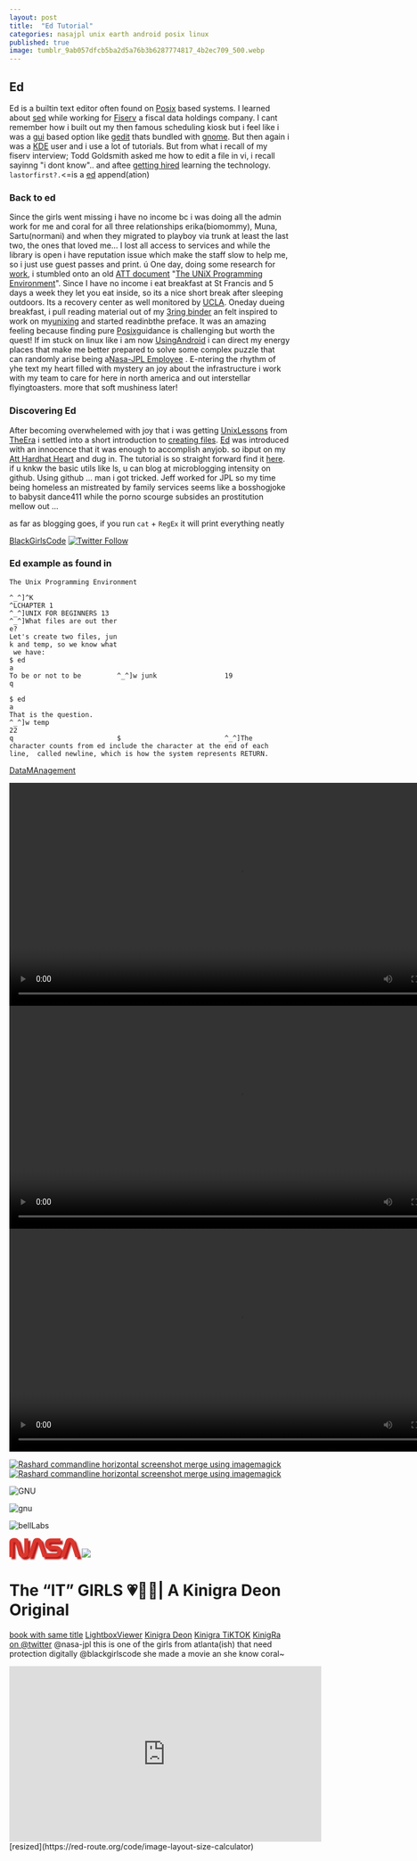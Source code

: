 ```yaml
---
layout: post
title:  "Ed Tutorial"
categories: nasajpl unix earth android posix linux 
published: true
image: tumblr_9ab057dfcb5ba2d5a76b3b6287774817_4b2ec709_500.webp
---
```


## Ed
Ed is a builtin text editor often found on [Posix](https://youtu.be/U0GbJtnfqSM?si=EHhlbOBqDZK5QVjz) based systems. I learned about [sed](https://youtu.be/EACe7aiGczw?si=_7iR-f8OVLd_xvKe) while working for [Fiserv](https://www.youtube.com/watch?v=MTxJYR-MMdg) a fiscal data holdings company. I cant remember how i built out my then famous scheduling kiosk but i feel like i was a [gui](https://youtu.be/xzTtqKX_lGQ?si=ggfagtl6GgL1GOKt) based option like [gedit](https://www.reddit.com/r/gedit/) thats bundled with [gnome](https://www.gnome.org/). But then again i was a [KDE](https://kde.org/plasma-desktop/) user and i use a lot of tutorials. But from what i recall of my fiserv interview; Todd Goldsmith asked me how to edit a file in vi, i recall sayinng "i dont know".. and aftee [getting hired](https://www.wayup.com/i-Biotechnology-j-Mori-Associates-266419979449381/) learning the technology.
`lastorfirst?.`<=is a [ed](https://www.redhat.com/en/blog/introduction-ed-editor) append(ation) 

### Back to ed
Since the girls went missing i have no income bc i was doing all the admin work for me and coral for all three relationships erika(biomommy), Muna, Sartu(normani) and when they migrated to playboy via trunk at least the last two, the ones that loved me... I lost all access to services and while the library is open i have reputation issue which make the staff slow to help me, so i just use guest passes and print. 
ú
One day, doing some research for [work](https://www-robotics.jpl.nasa.gov/how-we-do-it/facilities/marsyard-iii/), i stumbled onto an old [ATT document](https://www.youtube.com/playlist?list=PLF3A0E5B0F6B5984D) "[The UNiX Programming Environment](https://www.reddit.com/r/unix/comments/1d3epcb/should_i_get_a_copy_of_the_unix_programmers/)". Since I have no income i eat breakfast at St Francis and 5 days a week they let you eat inside, so its a nice short break after sleeping outdoors. Its a recovery center as well monitored by [UCLA](https://uclaconnectionlab.org/internet-museum/). Oneday dueing breakfast, i pull reading material out of my [3ring binder](https://www.linux.org/threads/linux-on-android.48557/) an felt inspired to work on my[unixing](0) and started readinbthe preface. It was an amazing feeling because finding pure [Posix]()guidance is challenging but worth the quest! If im stuck on linux like i am now [UsingAndroid](https://www.linux.org/threads/linux-on-android.48557/) i can direct my energy places that make me better prepared to solve some complex puzzle that can randomly arise being a[Nasa-JPL Employee](https://www.jpl.nasa.gov/stateofthelab/) . E-ntering the rhythm of yhe text my heart filled with mystery an joy about the infrastructure i work with my team to care for here in north america and out interstellar flyingtoasters. more that soft mushiness later! 

### Discovering Ed
After becoming overwhelemed with joy that i was getting [UnixLessons](https://people.ischool.berkeley.edu/~kevin/unix-tutorial/toc.html) from [TheEra](https://www.youtube.com/watch?v=tc4ROCJYbm0) i settled into a short introduction to [creating files](https://en.wikipedia.org/wiki/Unix_file_types). [Ed](https://www.gnu.org/software/ed/) was introduced with an innocence that it was enough to accomplish anyjob. so ibput on my [Att Hardhat Heart](https://youtu.be/YTdxdr9pNnw?si=1Z2j2kRWMSX0PRiC) and dug in. The tutorial is so straight forward find it [here](https://github.com/tcd/tupe/blob/master/the-unix-programming-environment-kernighan-pike.pdf). if u knkw the basic utils like ls, u can blog at microblogging intensity on github. Using github ... man i got tricked. Jeff worked for JPL so my time being homeless an mistreated by family services seems like a bosshogjoke to babysit dance411 while the porno scourge subsides an prostitution mellow out ...

as far as blogging goes, if you run `cat` + `RegEx` it will print everything neatly
 

[BlackGirlsCode](#BlackGirlsCode) 
[![Twitter Follow](https://img.shields.io/badge/Social-@BlackGirlsCode__-blue?style=social&logo=X)](https://twitter.com/@BlackGirlsCode)
### Ed example as found in
`The Unix Programming Environment`

```
^_^]^K
^LCHAPTER 1
^_^]UNIX FOR BEGINNERS 13
^_^]What files are out ther
e?
Let's create two files, jun
k and temp, so we know what
 we have:
$ ed
a
To be or not to be         ^_^]w junk                 19                         q

$ ed
a
That is the question.
^_^]w temp
22
q                          $                          ^_^]The character counts from ed include the character at the end of each line,  called newline, which is how the system represents RETURN.

```
[DataMAnagement](https://daac.ornl.gov/datamanagement/)
<div class="tupperware">
<video width="auto" height="400px" controls> 
	<source src="https://ia800208.us.archive.org/33/items/mondaycmd/screen-20250303-091735.mp4" type="video/mp4">	 
</video> 

<video width="auto" height="400px" controls> 
	<source src="https://ia600208.us.archive.org/33/items/mondaycmd/screen-20250303-092102.mp4" type="video/mp4">	 
</video> 

<video width="auto" height="400px" controls> 
	<source src="https://ia800208.us.archive.org/33/items/mondaycmd/screen-20250303-094856.mp4" type="video/mp4">	 
</video> 
</div>

[<img src="https://ia800208.us.archive.org/33/items/mondaycmd/mondaycmd2.png" alt="Rashard commandline horizontal screenshot merge using imagemagick"/>](hhttps://ia800208.us.archive.org/33/items/mondaycmd/mondaycmd2.png)
[<img src="https://archive.org/download/mondaycmd/mondaycmd.png" alt="Rashard commandline horizontal screenshot merge using imagemagick"/>](https://archive.org/download/mondaycmd/mondaycmd.png)

![GNU](https://upload.wikimedia.org/wikipedia/commons/5/53/GNU_and_Tux.svg)

![gnu](https://upload.wikimedia.org/wikipedia/commons/thumb/1/18/Gnu-listen-half.jpg/1280px-Gnu-listen-half.jpg)

<style>
.drop {filter: drop-shadow(4px 4px 1px #b71c1c);}
[images to fill container](https://www.w3schools.com/css/css_rwd_images.asp)
</style>

![bellLabs](https://memorial.bellsystem.com/images/bell_stripe_header.png)

<svg class="drop"  width="25%" height="25%" viewBox="0 0 508.204 141.732" xml:space="preserve" xmlns="http://www.w3.org/2000/svg">
<path d="M91.991 104.699c1.576 5.961 4.119 8.266 8.613 8.266 4.659 0 7.102-2.799 7.102-8.266V3.2h29.184v101.499c0 14.307-1.856 20.506-9.11 27.762-5.228 5.229-14.871 9.271-27.047 9.271-9.837 0-19.25-3.256-25.253-9.27-5.263-5.273-8.154-10.689-12.672-27.764L44.9 37.033c-1.577-5.961-4.119-8.265-8.613-8.265-4.66 0-7.103 2.798-7.103 8.265v101.5H0v-101.5C0 22.727 1.857 16.527 9.111 9.271 14.337 4.044 23.981 0 36.158 0c9.837 0 19.25 3.257 25.253 9.27 5.263 5.273 8.154 10.689 12.672 27.764zm386.047 33.834L444.334 33.096c-.372-1.164-.723-2.152-1.263-2.811-.926-1.127-2.207-1.719-3.931-1.719-1.723 0-3.004.592-3.931 1.719-.539.658-.891 1.646-1.262 2.811l-33.703 105.437h-30.167l36.815-115.177c1.918-6 4.66-11.094 8.139-14.488C421.002 3.047 428.038 0 439.141 0s18.14 3.047 24.109 8.867c3.479 3.395 6.221 8.488 8.14 14.488l36.814 115.177zm-149.16 0c19.12 0 28.446-4.062 35.814-11.389 8.153-8.105 12.053-16.973 12.053-30.213 0-11.699-4.283-22.535-10.804-29.019-8.526-8.479-19.116-11.151-36.384-11.151l-24.187-.001c-9.242 0-12.925-1.117-15.839-3.98-2.001-1.964-2.939-4.885-2.939-8.328 0-3.559.857-7.074 3.303-9.475 2.171-2.131 5.13-3.109 10.816-3.109h69.903V3.2H306.05c-19.12 0-28.445 4.063-35.814 11.389-8.152 8.105-12.053 16.972-12.053 30.212 0 11.701 4.283 22.536 10.804 29.019 8.527 8.479 19.116 11.152 36.384 11.152l24.188.002c9.242 0 12.925 1.115 15.839 3.979 2.001 1.965 2.939 4.885 2.939 8.328 0 3.559-.857 7.074-3.302 9.475-2.172 2.131-5.131 3.109-10.817 3.109h-72.094l-27.651-86.509c-1.918-6-4.66-11.094-8.139-14.488C220.363 3.047 213.327 0 202.224 0s-18.14 3.047-24.108 8.867c-3.48 3.395-6.221 8.488-8.139 14.488l-36.815 115.177h30.166l33.704-105.437c.372-1.164.723-2.152 1.263-2.811.926-1.127 2.208-1.719 3.931-1.719s3.004.592 3.931 1.719c.54.658.891 1.646 1.262 2.811l33.704 105.437z" fill="#DB362D" />
</svg>
<img src="https://im.vsco.co/aws-us-west-2/12f8b0/56497/600b63321d78311648000003/vsco600b633468109.jpg" />

# The “IT” GIRLS 💗💅🏽| A Kinigra Deon Original
[book with same title](https://www.amazon.com/Girls-Novel-Karen-Harper/dp/0062567772) [LightboxViewer](https://youtu.be/gbOlCyQ4Hr8?si=pKj80MmOTMhRvsRa) [Kinigra Deon](https://www.youtube.com/@KinigraDeon) [Kinigra TiKTOK](https://www.tiktok.com/@kinigradeon?lang=en) [KinigRa on @twitter](https://x.com/kinigra?lang=en) @nasa-jpl this is one of the girls from atlanta(ish) that need protection digitally @blackgirlscode she made a movie an she know coral~
<iframe loading="lazy" width="560" height="315" src="https://www.youtube.com/embed/c_AqZMlbm4c?si=WzsKwYmFkxrk-u2G" title="YouTube video player" frameborder="0" allow="accelerometer; autoplay; clipboard-write; encrypted-media; gyroscope; picture-in-picture; web-share" referrerpolicy="strict-origin-when-cross-origin" allowfullscreen></iframe> [resized](https://red-route.org/code/image-layout-size-calculator)